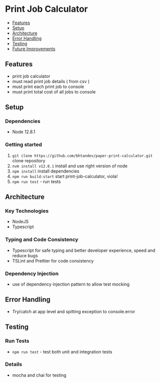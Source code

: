 # Print Job Calculator

- [Features](#features)
- [Setup](#setup)
- [Architecture](#architecture)
- [Error Handling](#error-handling)
- [Testing](#testing)
- [Future Improvements](#future-improvements)

## Features
 - print job calculator
 - must read print job details ( from csv )
 - must print each print job to console
 - must print total cost of all jobs to console

## Setup

### Dependencies
- Node 12.8.1

### Getting started

1. `git clone https://github.com/bhtandev/paper-print-calculator.git` clone repository
2. `nvm install v12.8.1` install and use right version of node
3. `npm install` install dependencies
5. `npm run build:start` start print-job-calculator, viola!
6. `npm run test` - run tests

## Architecture

### Key Technologies
 - NodeJS
 - Typescript

### Typing and Code Consistency
 - Typescript for safe typing and better developer experience, speed and reduce bugs
 - TSLint and Prettier for code consistency

### Dependency Injection
 - use of dependency injection pattern to allow test mocking

## Error Handling
- Try/catch at app level and spitting exception to console.error

## Testing

### Run Tests
 - `npm run test` - test both unit and integration tests

### Details
 - mocha and chai for testing
